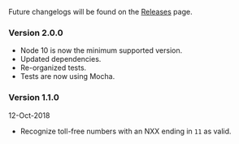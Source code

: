 Future changelogs will be found on the [Releases](https://github.com/natesilva/youmail-client/releases) page.

### Version 2.0.0

- Node 10 is now the minimum supported version.
- Updated dependencies.
- Re-organized tests.
- Tests are now using Mocha.

### Version 1.1.0

12-Oct-2018

- Recognize toll-free numbers with an NXX ending in `11` as valid.
